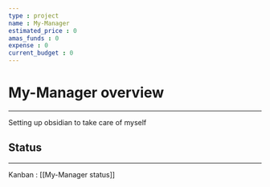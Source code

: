 ```yaml
---
type : project
name : My-Manager
estimated_price : 0
amas_funds : 0
expense : 0
current_budget : 0
---
```

# My-Manager overview
----
Setting up obsidian to take care of myself

## Status
----
Kanban : [[My-Manager status]]

